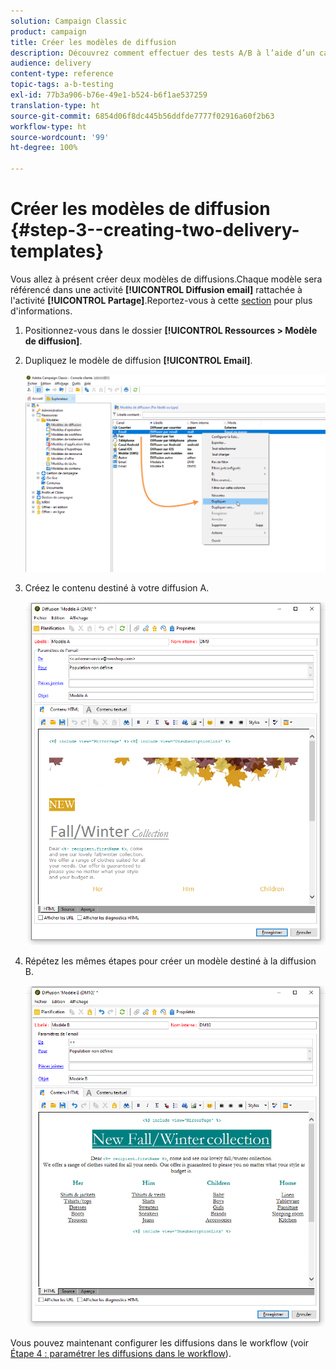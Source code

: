 ```yaml
---
solution: Campaign Classic
product: campaign
title: Créer les modèles de diffusion
description: Découvrez comment effectuer des tests A/B à l’aide d’un cas d’utilisation spécifique.
audience: delivery
content-type: reference
topic-tags: a-b-testing
exl-id: 77b3a906-b76e-49e1-b524-b6f1ae537259
translation-type: ht
source-git-commit: 6854d06f8dc445b56ddfde7777f02916a60f2b63
workflow-type: ht
source-wordcount: '99'
ht-degree: 100%

---
```


# Créer les modèles de diffusion {#step-3--creating-two-delivery-templates}

Vous allez à présent créer deux modèles de diffusions.Chaque modèle sera référencé dans une activité **[!UICONTROL Diffusion email]** rattachée à l&#39;activité **[!UICONTROL Partage]**.Reportez-vous à cette [section](../../delivery/using/about-templates.md) pour plus d&#39;informations.

1. Positionnez-vous dans le dossier **[!UICONTROL Ressources > Modèle de diffusion]**.
1. Dupliquez le modèle de diffusion **[!UICONTROL Email]**.

   ![](assets/use_case_abtesting_deliverymodel_001.png)

1. Créez le contenu destiné à votre diffusion A.

   ![](assets/use_case_abtesting_deliverymodel_002.png)

1. Répétez les mêmes étapes pour créer un modèle destiné à la diffusion B.

   ![](assets/use_case_abtesting_deliverymodel_003.png)

Vous pouvez maintenant configurer les diffusions dans le workflow (voir [Étape 4 : paramétrer les diffusions dans le workflow](../../delivery/using/a-b-testing-uc-configuring-deliveries.md)).
